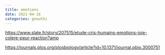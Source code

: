 ```yaml
---
title: emotions
date: 2021-04-16
categories: gnauthi
---
```


https://www.slate.fr/story/207515/etude-cris-humains-emotions-joie-colere-peur-reaction?amp

https://journals.plos.org/plosbiology/article?id=10.1371/journal.pbio.3000751
